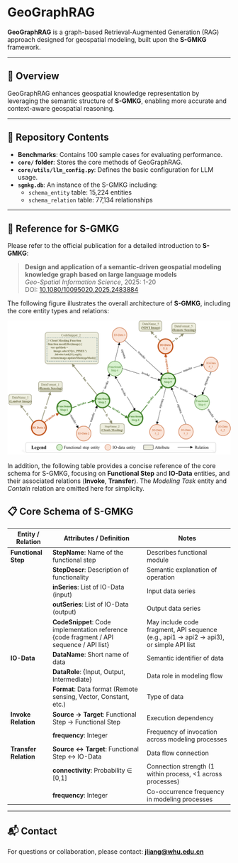 # GeoGraphRAG

**GeoGraphRAG** is a graph-based Retrieval-Augmented Generation (RAG) approach designed for geospatial modeling, built upon the **S-GMKG** framework.

---

## 📌 Overview

GeoGraphRAG enhances geospatial knowledge representation by leveraging the semantic structure of **S-GMKG**, enabling more accurate and context-aware geospatial reasoning.

---

## 📂 Repository Contents

- **Benchmarks**: Contains 100 sample cases for evaluating performance.
- **`core/` folder**: Stores the core methods of GeoGraphRAG.
- **`core/utils/llm_config.py`**: Defines the basic configuration for LLM usage.
- **`sgmkg.db`**: An instance of the S-GMKG including:
  - `schema_entity` table: 15,224 entities
  - `schema_relation` table: 77,134 relationships

---

## 📖 Reference for S-GMKG

Please refer to the official publication for a detailed introduction to **S-GMKG**:

> **Design and application of a semantic-driven geospatial modeling knowledge graph based on large language models**  
> *Geo-Spatial Information Science*, 2025: 1-20  
> DOI: [10.1080/10095020.2025.2483884](https://doi.org/10.1080/10095020.2025.2483884)

The following figure illustrates the overall architecture of **S-GMKG**, including the core entity types and relations:

![S-GMKG Architecture](images/S-GMKG%20Structure.png)  

In addition, the following table provides a concise reference of the core schema for S-GMKG, focusing on **Functional Step** and **IO-Data** entities, and their associated relations (**Invoke**, **Transfer**). The *Modeling Task* entity and *Contain* relation are omitted here for simplicity.

## 📋 Core Schema of S-GMKG

| Entity / Relation | Attributes / Definition | Notes |
|-------------------|-------------------------|-------|
| **Functional Step** | **StepName**: Name of the functional step | Describes functional module |
|                   | **StepDescr**: Description of functionality | Semantic explanation of operation |
|                   | **inSeries**: List of IO-Data (input) | Input data series |
|                   | **outSeries**: List of IO-Data (output) | Output data series |
|                   | **CodeSnippet**: Code implementation reference {code fragment / API sequence / API list} | May include code fragment, API sequence (e.g., api1 → api2 → api3), or simple API list |
| **IO-Data**       | **DataName**: Short name of data | Semantic identifier of data |
|                   | **DataRole**: {Input, Output, Intermediate} | Data role in modeling flow |
|                   | **Format**: Data format (Remote sensing, Vector, Constant, etc.) | Type of data |
| **Invoke Relation** | **Source → Target**: Functional Step → Functional Step | Execution dependency |
|                   | **frequency**: Integer | Frequency of invocation across modeling processes |
| **Transfer Relation** | **Source ↔ Target**: Functional Step ↔ IO-Data | Data flow connection |
|                   | **connectivity**: Probability ∈ [0,1] | Connection strength (1 within process, <1 across processes) |
|                   | **frequency**: Integer | Co-occurrence frequency in modeling processes |

---

## 📬 Contact

For questions or collaboration, please contact: **jliang@whu.edu.cn**
